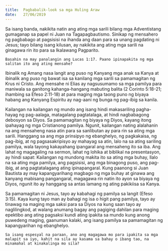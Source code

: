 ```yaml
---
title:  Pagbabalik-look sa mga Huling Araw
date:   27/06/2019
---
```


Sa isang banda, nakikita natin ang ating mga sarili bilang mga Adventistang gumaganap sa papel ni Juan na Tagapagbautismo. Sinikap ng mensahero ng pagbabago at pagsisisi na ihanda ang daan para sa unang pagdating ni Jesus; tayo bilang isang kilusan, ay nakikita ang ating mga sarili na ginagawa rin ito para sa Ikalawang Pagparito.

`Basahin na may panalangin ang Lucas 1:17. Paano ipinapakita ng mga salitan ito ang ating mensahe?`

Ibinalik ng Amang nasa langit ang puso ng Kanyang mga anak sa Kanya at ibinalik ang puso ng bawat isa sa kanilang mga sarili sa pamamagitan ng Krus ni Cristo. Ang mensahe ni Elias ay nagsusumamo sa mga pamilya para maniwala sa ganitong kahanga-hangang mabuting balita (2 Corinto 5:18-21; ihambing sa Efeso 2:11-18) at para maging mga taong puno ng biyaya habang ang Kanyang Espiritu ay nag-aani ng bunga ng pag-ibig sa kanila.

Kailangan na kailangan ng mundo ang isang hindi makasariling pagha-hayag ng pag-aalaga, matagalang pagtatalaga, at hindi nagbabagong debosyon sa Diyos. Sa pamamagitan ng biyaya ng Diyos, kayang itong ipahayag ng mga Cristianong pamilya. Ngunit, kailangan nating alalahanin na ang mensaheng nasa atin para sa sanlibutan ay para rin sa ating mga sarili. Hanggang sa ang mga prinsipyo ng ebanghelyo, ng pagkakaisa, ng pag-ibig, at ng pagsasakripisyo ay mahayag sa atin, lalo na sa ating sariling pamilya, wala tayong kakayahang ipangaral ang mensaheng ito sa iba. Ang lahat ng magagaling na sermon, lahat ng lohika at biblikal na presentasyon, ay hindi sapat: Kailangan ng mundong makita ito sa ating mga buhay, llalo na sa ating mga pamilya, ang pagsisisi, ang mga binagong puso, ang pag-ibig, at ang pagtatalagang ating ipinapangaral. Kung paanong si Juan Bautista ay may kapangyarihang magbago ng mga buhay at ginawa ang kanyang mabisang pangangaral, magagawa rin natin ito ayon sa biyaya ng Diyos, ngunit ito ay hanggang sa antas lamang ng ating pakikiisa sa Kanya.

Sa pamamagitan ni Jesus, tayo ay kabahagi ng pamilya sa langit (Efeso 3:15). Kaya kung tayo man ay bahagi ng isa o higit pang pamilya, tayo ay tinawag na maging mga saksi para sa Diyos na kung saan tayo ay naglilingkod, at walang anumang bagay ang pagiging dahilan para maging epektibo ang ating pagsaksi kundi ating ipakita sa mundo kung anong puwedeng maging, gaanuman kalaki, ang isang pamilya sa pamamagitan ng kapangyarihan ng ebanghelyo.

`Sa isang espesyal na paraan, ano ang magagawa mo para ipakita sa mga malapit sa iyo, kahit na sila ay kasama sa bahay o ibang tao, na minamahal at kinakalinga mo sila?`